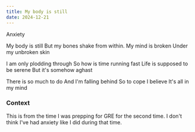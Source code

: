 ```yaml
---
title: My body is still
date: 2024-12-21
---
```


Anxiety

<div class="poetry">

My body is still
But my bones shake from within.
My mind is broken
Under my unbroken skin

I am only plodding through
So how is time running fast
Life is supposed to be serene
But it's somehow aghast

There is so much to do
And I'm falling behind
So to cope I believe
It's all in my mind 

</div>

### Context

This is from the time I was prepping for GRE for the second time. I don't think I've had anxiety like I did during that time. 